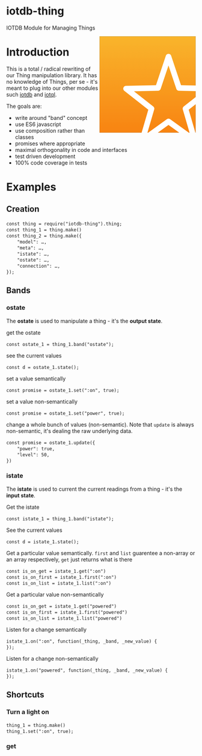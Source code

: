 # iotdb-thing
IOTDB Module for Managing Things

<img src="https://raw.githubusercontent.com/dpjanes/iotdb-homestar/master/docs/HomeStar.png" align="right" />

# Introduction 

This is a total / radical rewriting of our Thing manipulation library.
It has no knowledge of Things, per se - it's meant to plug into our
other modules such [iotdb]() and [iotql]().

The goals are:

* write around "band" concept
* use ES6 javascript
* use composition rather than classes
* promises where appropriate
* maximal orthogonality in code and interfaces
* test driven development
* 100% code coverage in tests

# Examples

## Creation

    const thing = require("iotdb-thing").thing;
    const thing_1 = thing.make()
    const thing_2 = thing.make({
        "model": …,
        "meta": …,
        "istate": …,
        "ostate": …,
        "connection": …,
    });

## Bands

### ostate

The **ostate** is used to manipulate a thing - it's the **output state**.

get the ostate

    const ostate_1 = thing_1.band("ostate");

see the current values 

    const d = ostate_1.state();

set a value semantically

    const promise = ostate_1.set(":on", true);

set a value non-semantically

    const promise = ostate_1.set("power", true);

change a whole bunch of values (non-semantic). Note that
`update` is always non-semantic, it's dealing the raw underlying data.

    const promise = ostate_1.update({
        "power": true,
        "level": 50,
    })

### istate

The **istate** is used to current the current readings from a thing - it's the **input state**.

Get the istate

    const istate_1 = thing_1.band("istate");

See the current values 

    const d = istate_1.state();

Get a particular value semantically. `first` and `list`
guarentee a non-array or an array respectively, `get`
just returns what is there

    const is_on_get = istate_1.get(":on")
    const is_on_first = istate_1.first(":on")
    const is_on_list = istate_1.list(":on")

Get a particular value non-semantically

    const is_on_get = istate_1.get("powered")
    const is_on_first = istate_1.first("powered")
    const is_on_list = istate_1.list("powered")

Listen for a change semantically

    istate_1.on(":on", function(_thing, _band, _new_value) {
    });

Listen for a change non-semantically

    istate_1.on("powered", function(_thing, _band, _new_value) {
    });

## Shortcuts

### Turn a light on

    thing_1 = thing.make()
    thing_1.set(":on", true);

### get
